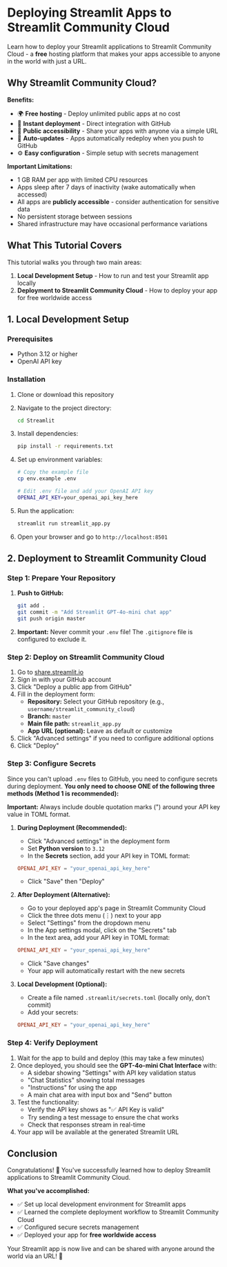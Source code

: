 # Deploying Streamlit Apps to Streamlit Community Cloud

Learn how to deploy your Streamlit applications to Streamlit Community Cloud - a **free** hosting platform that makes your apps accessible to anyone in the world with just a URL.

## Why Streamlit Community Cloud?

**Benefits:**
- 🌍 **Free hosting** - Deploy unlimited public apps at no cost
- 🚀 **Instant deployment** - Direct integration with GitHub
- 🔗 **Public accessibility** - Share your apps with anyone via a simple URL
- 🔄 **Auto-updates** - Apps automatically redeploy when you push to GitHub
- ⚙️ **Easy configuration** - Simple setup with secrets management

**Important Limitations:**
- 1 GB RAM per app with limited CPU resources
- Apps sleep after 7 days of inactivity (wake automatically when accessed)
- All apps are **publicly accessible** - consider authentication for sensitive data
- No persistent storage between sessions
- Shared infrastructure may have occasional performance variations

## What This Tutorial Covers

This tutorial walks you through two main areas:

1. **Local Development Setup** - How to run and test your Streamlit app locally
2. **Deployment to Streamlit Community Cloud** - How to deploy your app for free worldwide access

## 1. Local Development Setup

### Prerequisites

- Python 3.12 or higher
- OpenAI API key

### Installation

1. Clone or download this repository
2. Navigate to the project directory:
   ```bash
   cd Streamlit
   ```

3. Install dependencies:
   ```bash
   pip install -r requirements.txt
   ```

4. Set up environment variables:
   ```bash
   # Copy the example file
   cp env.example .env
   
   # Edit .env file and add your OpenAI API key
   OPENAI_API_KEY=your_openai_api_key_here
   ```

5. Run the application:
   ```bash
   streamlit run streamlit_app.py
   ```

6. Open your browser and go to `http://localhost:8501`

## 2. Deployment to Streamlit Community Cloud

### Step 1: Prepare Your Repository

1. **Push to GitHub:**
   ```bash
   git add .
   git commit -m "Add Streamlit GPT-4o-mini chat app"
   git push origin master
   ```

2. **Important:** Never commit your `.env` file! The `.gitignore` file is configured to exclude it.

### Step 2: Deploy on Streamlit Community Cloud

1. Go to [share.streamlit.io](https://share.streamlit.io)
2. Sign in with your GitHub account
3. Click "Deploy a public app from GitHub"
4. Fill in the deployment form:
   - **Repository:** Select your GitHub repository (e.g., `username/streamlit_community_cloud`)
   - **Branch:** `master`
   - **Main file path:** `streamlit_app.py`
   - **App URL (optional):** Leave as default or customize
5. Click "Advanced settings" if you need to configure additional options
6. Click "Deploy"

### Step 3: Configure Secrets

Since you can't upload `.env` files to GitHub, you need to configure secrets during deployment. **You only need to choose ONE of the following three methods (Method 1 is recommended):**

**Important:** Always include double quotation marks (") around your API key value in TOML format.

1. **During Deployment (Recommended):**
   - Click "Advanced settings" in the deployment form
   - Set **Python version** to `3.12`
   - In the **Secrets** section, add your API key in TOML format:
   ```toml
   OPENAI_API_KEY = "your_openai_api_key_here"
   ```
   - Click "Save" then "Deploy"

2. **After Deployment (Alternative):**
   - Go to your deployed app's page in Streamlit Community Cloud
   - Click the three dots menu (⋮) next to your app
   - Select "Settings" from the dropdown menu
   - In the App settings modal, click on the "Secrets" tab
   - In the text area, add your API key in TOML format:
   ```toml
   OPENAI_API_KEY = "your_openai_api_key_here"
   ```
   - Click "Save changes"
   - Your app will automatically restart with the new secrets

3. **Local Development (Optional):**
   - Create a file named `.streamlit/secrets.toml` (locally only, don't commit)
   - Add your secrets:
   ```toml
   OPENAI_API_KEY = "your_openai_api_key_here"
   ```

### Step 4: Verify Deployment

1. Wait for the app to build and deploy (this may take a few minutes)
2. Once deployed, you should see the **GPT-4o-mini Chat Interface** with:
   - A sidebar showing "Settings" with API key validation status
   - "Chat Statistics" showing total messages
   - "Instructions" for using the app
   - A main chat area with input box and "Send" button
3. Test the functionality:
   - Verify the API key shows as "✅ API Key is valid"
   - Try sending a test message to ensure the chat works
   - Check that responses stream in real-time
4. Your app will be available at the generated Streamlit URL

## Conclusion

Congratulations! 🎉 You've successfully learned how to deploy Streamlit applications to Streamlit Community Cloud. 

**What you've accomplished:**
- ✅ Set up local development environment for Streamlit apps
- ✅ Learned the complete deployment workflow to Streamlit Community Cloud
- ✅ Configured secure secrets management
- ✅ Deployed your app for **free worldwide access**

Your Streamlit app is now live and can be shared with anyone around the world via an URL! 🚀 
